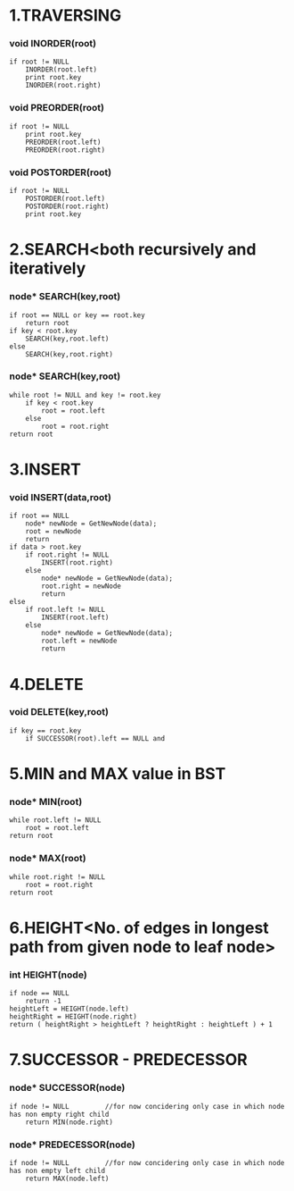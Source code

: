 
# 1.TRAVERSING
### void INORDER(root)				
	if root != NULL
		INORDER(root.left)
		print root.key
		INORDER(root.right)
		
### void PREORDER(root)				
	if root != NULL
		print root.key
		PREORDER(root.left)
		PREORDER(root.right)
		
### void POSTORDER(root)				
	if root != NULL
		POSTORDER(root.left)
		POSTORDER(root.right)
		print root.key

# 2.SEARCH<both recursively and iteratively
### node* SEARCH(key,root)
	if root == NULL or key == root.key
		return root
	if key < root.key
		SEARCH(key,root.left)
	else
		SEARCH(key,root.right)

### node* SEARCH(key,root)
	while root != NULL and key != root.key
		if key < root.key
			root = root.left
		else
			root = root.right
	return root

# 3.INSERT
### void INSERT(data,root)
	if root == NULL 
		node* newNode = GetNewNode(data);
		root = newNode
		return
	if data > root.key
		if root.right != NULL
			INSERT(root.right)
		else
			node* newNode = GetNewNode(data);
			root.right = newNode
			return
	else
		if root.left != NULL
			INSERT(root.left)
		else
			node* newNode = GetNewNode(data);
			root.left = newNode
			return

# 4.DELETE
### void DELETE(key,root)
	if key == root.key
		if SUCCESSOR(root).left == NULL and 

# 5.MIN and MAX value in BST
### node* MIN(root)
	while root.left != NULL
		root = root.left
	return root

### node* MAX(root)
	while root.right != NULL
		root = root.right
	return root

# 6.HEIGHT<No. of edges in longest path from given node to leaf node>
### int HEIGHT(node)
	if node == NULL
		return -1
	heightLeft = HEIGHT(node.left)
	heightRight = HEIGHT(node.right)
	return ( heightRight > heightLeft ? heightRight : heightLeft ) + 1

# 7.SUCCESSOR - PREDECESSOR
### node* SUCCESSOR(node) 
	if node != NULL			//for now concidering only case in which node has non empty right child 
		return MIN(node.right)
	

### node* PREDECESSOR(node)
	if node != NULL			//for now concidering only case in which node has non empty left child 
		return MAX(node.left)

